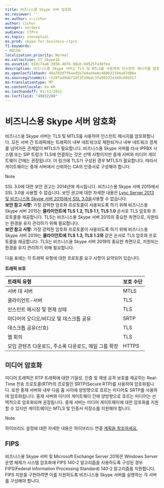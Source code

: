 ```yaml
---
title: 비즈니스용 Skype 서버 암호화
ms.reviewer: ''
ms.author: v-cichur
author: cichur
manager: serdars
audience: ITPro
ms.topic: conceptual
ms.prod: skype-for-business-itpro
f1.keywords:
- NOCSH
localization_priority: Normal
ms.collection: IT_Skype16
ms.assetid: d18c74a6-385b-407b-98eb-0d525fa38fea
description: 비즈니스용 Skype 서버는 TLS 및 MTLS를 사용하여 인스턴트 메시지를 암호화합니다. 모든 서버 간 트래픽에는 트래픽이 내부 네트워크로 제한되거나 내부 네트워크 경계를 넘어가든 관계없이 MTLS가 필요합니다. 비즈니스용 Skype 서버를 제3자 IPPBX 시스템 또는 SIP 트렁크 TLS에 연결하는 것은 선택 사항이지만 중재 서버와 미디어 게이트웨이 간에는 권장됩니다. 이 링크에 TLS가 구성된 경우 MTLS가 필요합니다. 따라서 게이트웨이는 중재 서버에서 신뢰하는 CA의 인증서로 구성해야 합니다.
ms.openlocfilehash: 48af03d7f6aed5b744ad4e0c460622194a87d96e
ms.sourcegitcommit: c528fad9db719f3fa96dc3fa99332a349cd9d317
ms.translationtype: MT
ms.contentlocale: ko-KR
ms.lasthandoff: 01/12/2021
ms.locfileid: "49832208"
---
```

# <a name="encryption-for-skype-for-business-server"></a>비즈니스용 Skype 서버 암호화
 
비즈니스용 Skype 서버는 TLS 및 MTLS를 사용하여 인스턴트 메시지를 암호화합니다. 모든 서버 간 트래픽에는 트래픽이 내부 네트워크로 제한되거나 내부 네트워크 경계를 넘어가든 관계없이 MTLS가 필요합니다. 비즈니스용 Skype 서버를 타사 IPPBX 시스템 또는 SIP 트렁크 TLS에 연결하는 것은 선택 사항이지만 중재 서버와 미디어 게이트웨이 간에는 권장됩니다. 이 링크에 TLS가 구성된 경우 MTLS가 필요합니다. 따라서 게이트웨이는 중재 서버에서 신뢰하는 CA의 인증서로 구성해야 합니다.
  
> [!NOTE]
> SSL 3.0에 대한 보안 권고는 2014년에 게시됩니다. 비즈니스용 Skype 서버 2015에서 SSL 3.0을 사용할 수 없습니다. 보안 권고에 대한 자세한 내용은 [Lync Server 2013 및 비즈니스용 Skype 서버 2015에서 SSL 3.0을](https://blogs.technet.microsoft.com/uclobby/2014/10/22/disabling-ssl-3-0-in-lync-server-2013/)사용할 수 없습니다.<br/>
**보안 참고 사항:** 가장 강력한 암호화 프로토콜이 사용되도록 하기 위해 비즈니스용 Skype 서버 2015는 **클라이언트에 TLS 1.2, TLS 1.1, TLS 1.0** 순서로 TLS 암호화 프로토콜을 제공합니다. TLS는 비즈니스용 Skype 서버 2015의 중요한 측면으로, 지원되는 환경을 유지 관리하기 위해 필요합니다.<br/>
**보안 참고 사항:** 가장 강력한 암호화 프로토콜이 사용되도록 하기 위해 비즈니스용 Skype 서버 2019는 **클라이언트에 TLS 1.3, TLS 1.2와** 같은 순서로 TLS 암호화 프로토콜을 제공합니다. TLS는 비즈니스용 Skype 서버 2019의 중요한 측면으로, 지원되는 환경을 유지 관리하기 위해 필요합니다. 
  
다음 표에는 각 트래픽 유형에 대한 프로토콜 요구 사항이 요약되어 있습니다. 
  
**트래픽 보호**

|**트래픽 유형**|**보호 수단**|
|:-----|:-----|
|서버 대 서버  <br/> |MTLS  <br/> |
|클라이언트-서버  <br/> |TLS  <br/> |
|인스턴트 메시징 및 현재 상태  <br/> |TLS  <br/> |
|미디어의 오디오/비디오 및 데스크톱 공유  <br/> |SRTP  <br/> |
|데스크톱 공유(신호)  <br/> |TLS  <br/> |
|웹 회의  <br/> |TLS  <br/> |
|모임 콘텐츠 다운로드, 주소록 다운로드, 메일 그룹 확장  <br/> |HTTPS  <br/> |
   
## <a name="media-encryption"></a>미디어 암호화

미디어 트래픽은 RTP 트래픽에 대한 기밀성, 인증 및 재생 공격 보호를 제공하는 Real-Time 전송 프로토콜(RTP)의 프로필인 SRTP(Secure RTP)를 사용하여 암호화됩니다. 또한 중재 서버와 내부 다음 홉 사이에 양방향으로 흐르는 미디어도 SRTP를 사용하여 암호화됩니다. 중재 서버와 미디어 게이트웨이 간에 양방향으로 흐르는 미디어는 선택적으로 암호화되며 권장됩니다. 중재 서버는 미디어 게이트웨이에 대한 암호화를 지원할 수 있지만 게이트웨이는 MTLS 및 인증서 저장소를 지원해야 합니다.
  
> [!NOTE]
> 하이브리드 설정에 대한 자세한 내용은 하이브리드 연결 [계획을 참조하세요.](../../../SfbHybrid/hybrid/plan-hybrid-connectivity.md?toc=/SkypeForBusiness/sfbhybridtoc/toc.json)
  
## <a name="fips"></a>FIPS

비즈니스용 Skype 서버 및 Microsoft Exchange Server 2016은 Windows Server 운영 체제가 시스템 암호화에 FIPS 140-2 알고리즘을 사용하도록 구성된 경우 FIPS(Federal Information Processing Standard) 140-2 알고리즘을 지원합니다. FIPS 지원을 구현하려면 이를 지원하도록 비즈니스용 Skype 서버를 실행하는 각 서버를 구성해야 합니다.
  

